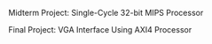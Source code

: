 Midterm Project: Single-Cycle 32-bit MIPS Processor

Final Project: VGA Interface Using AXI4 Processor
